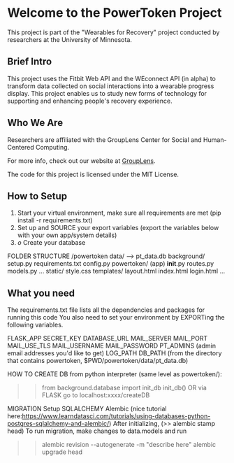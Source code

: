 # Welcome to the PowerToken Project

This project is part of the "Wearables for Recovery" project conducted by researchers at the University of Minnesota.


## Brief Intro

This project uses the Fitbit Web API and the WEconnect API (in alpha) to transform data collected on social interactions into a wearable progress display. This project enables us to study new forms of technology for supporting and enhancing people's recovery experience.


## Who We Are

Researchers are affiliated with the GroupLens Center for Social and Human-Centered Computing. 


For more info, check out our website at [GroupLens](https://grouplens.org).

The code for this project is licensed under the MIT License.

## How to Setup
1. Start your virtual environment, make sure all requirements are met (pip install -r requirements.txt)
2. Set up and SOURCE your export variables (export the variables below with your own app/system details)
3. _o_ Create your database 

FOLDER STRUCTURE
/powertoken
	data/ --> pt_data.db
	background/
	setup.py 
	requirements.txt
	config.py 
    	powertoken/ (app)
            __init__.py
	    routes.py
	    models.py
	    ...
        static/
            style.css
        templates/
            layout.html
            index.html
            login.html
            ... 
            
## What you need
The requirements.txt file lists all the dependencies and packages for running this code
You also need to set your environment by EXPORTing the following variables.

FLASK_APP
SECRET_KEY 
DATABASE_URL
MAIL_SERVER
MAIL_PORT
MAIL_USE_TLS
MAIL_USERNAME
MAIL_PASSWORD
PT_ADMINS (admin email addresses you'd like to get)
LOG_PATH
DB_PATH (from the directory that contains powertoken, $PWD/powertoken/data/pt_data.db)

HOW TO CREATE DB
from python interpreter (same level as powertoken/):
>> from background.database import init_db
>> init_db()
OR via FLASK
go to localhost:xxxx/createDB

MIGRATION
Setup SQLALCHEMY Alembic (nice tutorial here:https://www.learndatasci.com/tutorials/using-databases-python-postgres-sqlalchemy-and-alembic/)
After initializing, (>> alembic stamp head)
To run migration, make changes to data.models and run
>> alembic revision --autogenerate -m "describe here" 
>>alembic upgrade head 



